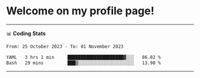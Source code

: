 # Welcome on my profile page!
<!-- print(("dralla"[::-1]+"s").capitalize()) -->

<!-- ---
👨🏻‍💻 **Busy With**
* Learning new Skills.
* Building small Projects.
* Being helpful. -->

---
📊 **Coding Stats**
<!--START_SECTION:waka-->

```txt
From: 25 October 2023 - To: 01 November 2023

YAML   3 hrs 1 min     █████████████████████▓░░░   86.02 %
Bash   29 mins         ███▒░░░░░░░░░░░░░░░░░░░░░   13.98 %
```

<!--END_SECTION:waka-->
---
